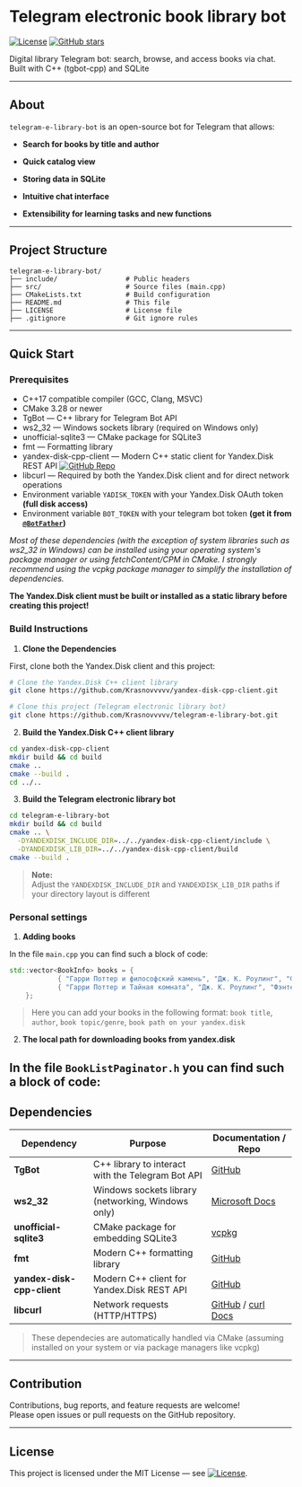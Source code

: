 # Telegram electronic book library bot

[![License](https://img.shields.io/github/license/Krasnovvvvv/telegram-e-library-bot)](LICENSE)
[![GitHub stars](https://img.shields.io/github/stars/Krasnovvvvv/telegram-e-library-bot?style=social)](https://github.com/Krasnovvvvv/telegram-e-library-bot/stargazers)

Digital library Telegram bot: search, browse, and access books via chat. Built with C++ (tgbot-cpp) and SQLite

---

## About

`telegram-e-library-bot` is an open-source bot for Telegram that allows:

- **Search for books by title and author**
  
- **Quick catalog view**

- **Storing data in SQLite**

- **Intuitive chat interface**

- **Extensibility for learning tasks and new functions**

---

## Project Structure
```
telegram-e-library-bot/
├── include/                 # Public headers
├── src/                     # Source files (main.cpp)
├── CMakeLists.txt           # Build configuration
├── README.md                # This file
├── LICENSE                  # License file
├── .gitignore               # Git ignore rules
```

---

## Quick Start

### Prerequisites

- C++17 compatible compiler (GCC, Clang, MSVC)
- CMake 3.28 or newer
- TgBot — C++ library for Telegram Bot API
- ws2_32 — Windows sockets library (required on Windows only)
- unofficial-sqlite3 — CMake package for SQLite3
- fmt — Formatting library
- yandex-disk-cpp-client — Modern C++ static client for Yandex.Disk REST API  [![GitHub Repo](https://img.shields.io/badge/GitHub_Repo-222222?logo=github&logoColor=white&style=flat-square)](https://github.com/Krasnovvvvv/yandex-disk-cpp-client)
- libcurl — Required by both the Yandex.Disk client and for direct network operations
- Environment variable `YADISK_TOKEN` with your Yandex.Disk OAuth token **(full disk access)**
- Environment variable `BOT_TOKEN` with your telegram bot token **(get it from [`@BotFather`](https://t.me/BotFather))**

*Most of these dependencies (with the exception of system libraries such as ws2_32 in Windows) can be installed using your operating system's package manager or using fetchContent/CPM in CMake. I strongly recommend using the vcpkg package manager to simplify the installation of dependencies.*

**The Yandex.Disk client must be built or installed as a static library before creating this project!**


### Build Instructions

1. **Clone the Dependencies**

First, clone both the Yandex.Disk client and this project:
```sh
# Clone the Yandex.Disk C++ client library
git clone https://github.com/Krasnovvvvv/yandex-disk-cpp-client.git

# Clone this project (Telegram electronic library bot)
git clone https://github.com/Krasnovvvvv/telegram-e-library-bot.git

```
2. **Build the Yandex.Disk C++ client library**

```sh
cd yandex-disk-cpp-client
mkdir build && cd build
cmake ..
cmake --build .
cd ../..
```
3. **Build the Telegram electronic library bot**

```sh
cd telegram-e-library-bot
mkdir build && cd build
cmake .. \
  -DYANDEXDISK_INCLUDE_DIR=../../yandex-disk-cpp-client/include \
  -DYANDEXDISK_LIB_DIR=../../yandex-disk-cpp-client/build
cmake --build .
```
> **Note:**  
> Adjust the `YANDEXDISK_INCLUDE_DIR` and `YANDEXDISK_LIB_DIR` paths if your directory layout is different


### Personal settings

1. **Adding books**

In the file `main.cpp` you can find such a block of code:
```cpp
std::vector<BookInfo> books = {
            { "Гарри Поттер и философский камень", "Дж. К. Роулинг", "Фэнтези", "/files/harry_potter_1.pdf" },
            { "Гарри Поттер и Тайная комната", "Дж. К. Роулинг", "Фэнтези", "/files/harry_potter_2.pdf" }
    };
```
> Here you can add your books in the following format: `book title`, `author`, `book topic/genre`, `book path on your yandex.disk`

2. **The local path for downloading books from yandex.disk**

In the file `BookListPaginator.h` you can find such a block of code:
---

## Dependencies

| Dependency                  | Purpose                                               | Documentation / Repo                                         |
|-----------------------------|------------------------------------------------------|--------------------------------------------------------------|
| **TgBot**                   | C++ library to interact with the Telegram Bot API    | [GitHub](https://github.com/reo7sp/tgbot-cpp)                |
| **ws2_32**                  | Windows sockets library (networking, Windows only)   | [Microsoft Docs](https://docs.microsoft.com/en-us/windows/win32/winsock/windows-sockets-start-page-2) |
| **unofficial-sqlite3**      | CMake package for embedding SQLite3                  | [vcpkg](https://github.com/microsoft/vcpkg/tree/master/ports/sqlite3) |
| **fmt**                     | Modern C++ formatting library                        | [GitHub](https://github.com/fmtlib/fmt)                      |
| **yandex-disk-cpp-client**  | Modern C++ client for Yandex.Disk REST API           | [GitHub](https://github.com/Krasnovvvvv/yandex-disk-cpp-client) |
| **libcurl**                 | Network requests (HTTP/HTTPS)                        | [GitHub](https://github.com/curl/curl) / [curl Docs](https://curl.se/libcurl/) |

> These dependecies are automatically handled via CMake (assuming installed on your system or via package managers like vcpkg)

---

## Contribution

Contributions, bug reports, and feature requests are welcome!  
Please open issues or pull requests on the GitHub repository.

---

## License

This project is licensed under the MIT License — see [![License](https://img.shields.io/github/license/Krasnovvvvv/telegram-e-library-bot)](LICENSE).



